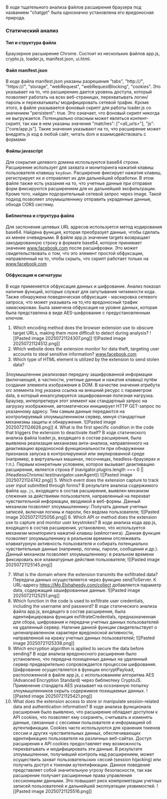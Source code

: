 
В ходе тщательного анализа файлов расширения браузера под названием "chatgpt" была однозначно установлена его вредоносная природа.

### Статический анализ 
#### Тип и структура файла

Браузерное расширение Chrome. Состоит из нескольких файлов app.js, crypto.js, loader.js, manifest.json, ui.html.

#### Файл manifest.json

В коде файла manifest.json указаны разрешения    "tabs", "http://*/*", "https://*/*", "storage", "webRequest", "webRequestBlocking", "cookies". Это указывает на то, что расширению дается уровень доступа, который позволяет работать на всех веб-страницах, перехватывать логин/ пароль и перехватывать/ модифицировать сетевой трафик.  Кроме этого, в файле указывается фоновый скрипт для работы loader.js со значением "persistent": true.  Это означает, что фоновый скрипт никогда не выгружается. Потенциально опасным может являться контент-скрипт, так как в нем указаны значения "matches": ["<all_urls>"], "js": ["core/app.js"].  Такие значения указывают на то, что расширение может внедрять js код в любой сайт, читать dom и взаимодействовать с формами

#### Файлы javascript

Для сокрытия целевого домена используются base64 строки. Расширение использует для захвата и мониторинга нажатий клавиш пользователя клавишу `keydown`. Расширение фиксирует нажатия клавиш, регистрирует их и отправляет их для дальнейшей обработки. В этом файле также есть указания на то, что учетные данные при отправке  форм фиксируются расширением для их дальнейшей эксфильтрации.
Кроме того, найден подозрительный сетевой запрос через image. Такой подход позволяет злоумышленнику отправить украденные данные, обходя CORS систему.
#### Библиотека и структура файла 

Для заслонения целевых URL адресов используется метод кодирования base64. Найдена функция, которая преобразует данные, чтобы сделать их менее очевидными.
В файле app.js значение targets возвращает закодированную строку в формате base64, которое принимает значение www.facebook.com  после расшифровки. Это может свидетельствовать о том, что это элемент простой обфуксации, направленный на то, чтобы скрыть, что скрипт работает только на www.facebook.com
#### Обфуксация и сигнатуры

В коде применяется обфуксация данных и шифрование. Анализ показал наличие функций, которые служат для запутывания читаемости кода. Также обнаружена поведенческая обфуксация - маскировка сетевого запроса, что может указывать на то,что вредоносный трафик замаскирован. Была замечена обфуксация на уровне данных, которая была представлена в виде AES-шифрование с предустановленным ключом.
1. Which encoding method does the browser extension use to obscure target URLs, making them more difficult to detect during analysis?
![[Pasted image 20250721124307.png]]
![[Pasted image 20250721124512.png]]
2. Which website does the extension monitor for data theft, targeting user accounts to steal sensitive information?
www.facebook.com
3.  Which type of HTML element is utilized by the extension to send stolen data?

Злоумышленник реализовал передачу зашифрованной информации (включающей, в частности, учетные данные и нажатия клавиш) путём создания элемента изображения в DOM. В качестве значения атрибута src элемента img указана ссылка на внешний ресурс с параметром data, в который инкапсулируется зашифрованная полезная нагрузка.
Браузер, интерпретируя этот элемент как стандартный запрос на загрузку изображения, автоматически инициирует HTTP GET-запрос по указанному адресу. Тем самым данные передаются на контролируемый злоумышленником сервер, минуя стандартные механизмы защиты и обнаружения.
![[Pasted image 20250721124626.png]]
4.  What is the first specific condition in the code that triggers the extension to deactivate itself?
В ходе статического анализа файла loader.js, входящего в состав расширения, была выявлена реализация механизма анти-анализа, направленного на деактивацию вредоносной функциональности при обнаружении признаков запуска в контролируемой или эмулированной среде (например, в виртуальных машинах, песочницах, headless-браузерах и т.п.). Первым конкретным условием, которое вызывает деактивацию расширения, является строка 
if (navigator.plugins.length === 0 || /HeadlessChrome/.test(navigator.userAgent))
![[Pasted image 20250721124742.png]]
5.  Which event does the extension capture to track user input submitted through forms?
В результате анализа содержимого файла `app.js`, входящего в состав расширения, выявлен механизм слежения за действиями пользователя, направленный на перехват чувствительной информации, вводимой в веб-формы.
Данный механизм позволяет злоумышленнику:
Получать данные учетных записей, включая логины и пароли, без ведома пользователя;
![[Pasted image 20250721125056.png]]
6.  Which API or method does the extension use to capture and monitor user keystrokes?
В ходе анализа кода app.js, входящего в состав расширения, установлено, что используется механизм мониторинга нажатий клавиш (кейлоггинга). Данная функция позволяет злоумышленнику в реальном времени отслеживать клавиатурную активность пользователя и собирать потенциально чувствительные данные (например, логины, пароли, сообщения и др.). Данный механизм позволяет злоумышленнику: в реальном времени фиксировать все клавиатурные действия пользователя;
![[Pasted image 20250721125145.png]]

7.  What is the domain where the extension transmits the exfiltrated data?
Передача данных осуществляется через функцию sendToServer. К URL-адресу https://Mo.Elshaheedy.com/collect добавляется параметр data, содержащий зашифрованные данные.
![[Pasted image 20250721125251.png]]
8.  Which function in the code is used to exfiltrate user credentials, including the username and password?
В ходе статического анализа файла app.js, входящего в состав расширения, была идентифицирована функция exfiltrateCredentials, предназначенная для сбора, шифрования и передачи учетных данных пользователей на удаленный сервер.
Наличие данной функции свидетельствует о целенаправленном характере вредоносной активности, направленной на  кражу учетных данных пользователей;
![[Pasted image 20250721125338.png]]
9.  Which encryption algorithm is applied to secure the data before sending?
В ходе анализа вредоносного расширения было установлено, что передача похищенных данных на удаленный сервер предварительно сопровождается процессом шифрования. Шифрование осуществляется в функции encryptPayload, расположенной в файле app.js, с использованием алгоритма AES (Advanced Encryption Standard) через библиотеку CryptoJS.
Применение стандарта AES указывает на осознанную попытку злоумышленников скрыть содержимое похищаемых данных.
![[Pasted image 20250721125421.png]]
10.  What does the extension access to store or manipulate session-related data and authentication information?
В ходе анализа функционала расширения было выявлено, что расширение обладает доступом к API cookies, что позволяет ему сохранять, считывать и изменять данные, связанные с сессиями пользователя и информацией об аутентификации.
Cookies часто используются для хранения токенов сессии и других чувствительных данных, обеспечивающих идентификацию пользователя на различных веб-сайтах. Доступ расширения к API cookies предоставляет ему возможность перехватывать и модифицировать эти данные. В результате злоумышленник, получивший контроль над расширением, может осуществить захват пользовательских сессий (session hijacking) или получить доступ к токенам аутентификации.
Данное поведение представляет собой значительную угрозу безопасности, так как расширение получает расширенные права управления сессионными данными. Это повышает риск компрометации учетных записей пользователей и дальнейшей эксплуатации уязвимостей.
![[Pasted image 20250721125516.png]]
